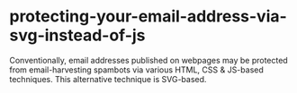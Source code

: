 # protecting-your-email-address-via-svg-instead-of-js
Conventionally, email addresses published on webpages may be protected from email-harvesting spambots via various HTML, CSS &amp; JS-based techniques. This alternative technique is SVG-based.
